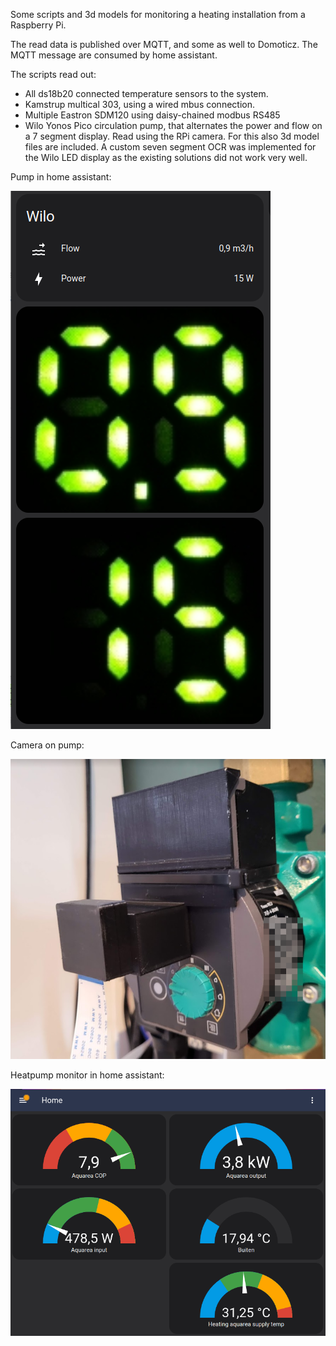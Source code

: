 Some scripts and 3d models for monitoring a heating installation from a Raspberry Pi. 

The read data is published over MQTT, and some as well to Domoticz. The MQTT message are consumed by home assistant.

The scripts read out:
- All ds18b20 connected temperature sensors to the system. 
- Kamstrup multical 303, using a wired mbus connection.
- Multiple Eastron SDM120 using daisy-chained modbus RS485
- Wilo Yonos Pico circulation pump, that alternates the power and flow on a 7 segment display. Read using the RPi camera. For this also 3d model files are included. A custom seven segment OCR was implemented for the Wilo LED display as the existing solutions did not work very well. 

Pump in home assistant:

![Wilo hass](./wilo%20yonos%20pico/wilo-home-assistant.png)

Camera on pump:

![Pump](./wilo%20yonos%20pico/wilo-yonos-pico.png)

Heatpump monitor in home assistant:

![Heatpump hass](Home%20assistant/heatpump.png)

